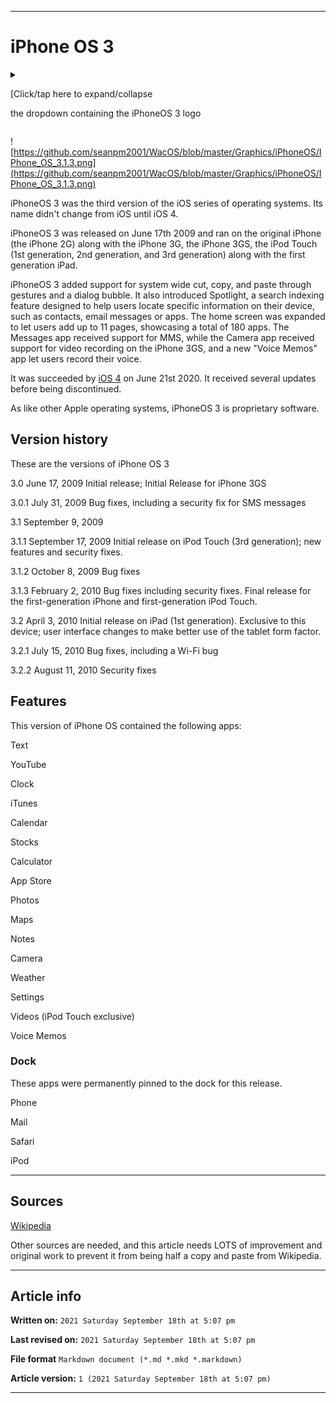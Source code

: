   
***

# iPhone OS 3

<details>
<summary><p>[Click/tap here to expand/collapse</p>
<p>the dropdown containing the iPhoneOS 3 logo</p></summary>

![https://github.com/seanpm2001/WacOS/blob/master/Graphics/iPhoneOS/IPhone_OS_3_logo.png](https://github.com/seanpm2001/WacOS/blob/master/Graphics/iPhoneOS/IPhone_OS_3_logo.png)

</details>

![https://github.com/seanpm2001/WacOS/blob/master/Graphics/iPhoneOS/IPhone_OS_3.1.3.png](https://github.com/seanpm2001/WacOS/blob/master/Graphics/iPhoneOS/IPhone_OS_3.1.3.png)

iPhoneOS 3 was the third version of the iOS series of operating systems. Its name didn't change from iOS until iOS 4.

iPhoneOS 3 was released on June 17th 2009 and ran on the original iPhone (the iPhone 2G) along with the iPhone 3G, the iPhone 3GS, the iPod Touch (1st generation, 2nd generation, and 3rd generation) along with the first generation iPad.

iPhoneOS 3 added support for system wide cut, copy, and paste through gestures and a dialog bubble. It also introduced Spotlight, a search indexing feature designed to help users locate specific information on their device, such as contacts, email messages or apps. The home screen was expanded to let users add up to 11 pages, showcasing a total of 180 apps. The Messages app received support for MMS, while the Camera app received support for video recording on the iPhone 3GS, and a new "Voice Memos" app let users record their voice. 

It was succeeded by [iOS 4](https://github.com/seanpm2001/WacOS/wiki/iOS-4/) on June 21st 2020. It received several updates before being discontinued.

As like other Apple operating systems, iPhoneOS 3 is proprietary software.

## Version history

These are the versions of iPhone OS 3

3.0 June 17, 2009 	Initial release; Initial Release for iPhone 3GS

3.0.1 July 31, 2009 	Bug fixes, including a security fix for SMS messages

3.1 September 9, 2009

3.1.1 September 17, 2009 	Initial release on iPod Touch (3rd generation); new features and security fixes.

3.1.2 	October 8, 2009 	Bug fixes

3.1.3 	February 2, 2010 	Bug fixes including security fixes. Final release for the first-generation iPhone and first-generation iPod Touch.

3.2	April 3, 2010 	Initial release on iPad (1st generation). Exclusive to this device; user interface changes to make better use of the tablet form factor.

3.2.1 	July 15, 2010 	Bug fixes, including a Wi-Fi bug

3.2.2	August 11, 2010 	Security fixes

## Features

This version of iPhone OS contained the following apps:

Text

YouTube

Clock

iTunes

Calendar

Stocks

Calculator

App Store

Photos

Maps

Notes

Camera

Weather

Settings

Videos (iPod Touch exclusive)

Voice Memos

### Dock

These apps were permanently pinned to the dock for this release.

Phone

Mail

Safari

iPod

***

## Sources

[Wikipedia](https://en.wikipedia.org/wiki/IPhone_OS_3/)

Other sources are needed, and this article needs LOTS of improvement and original work to prevent it from being half a copy and paste from Wikipedia.

***

## Article info

**Written on:** `2021 Saturday September 18th at 5:07 pm`

**Last revised on:** `2021 Saturday September 18th at 5:07 pm`

**File format** `Markdown document (*.md *.mkd *.markdown)`

**Article version:** `1 (2021 Saturday September 18th at 5:07 pm)`

***

